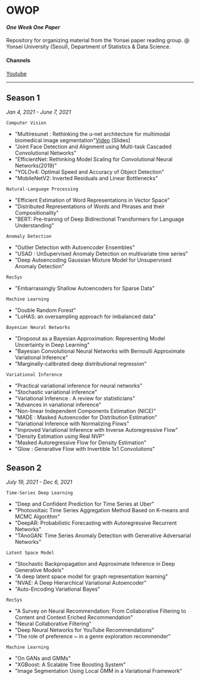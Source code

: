# OWOP
#### *One Week One Paper* <br>
Repository for organizing material from the Yonsei paper reading group. @ Yonsei University (Seoul), Department of Statistics & Data Science.

#### Channels
[Youtube](https://www.youtube.com/channel/UCg7qqlsEjz0jKc91UIlwk6w/featured)

---

## Season 1
*Jan 4, 2021 - June 7, 2021*

<code>Computer Vision</code>
- "Multiresunet : Rethinking the u-net architecture for multimodal biomedical image segmentation"[Video](https://www.youtube.com/watch?v=v6vV505z4Pk) [Slides]
- "Joint Face Detection and Alignment using Multi-task Cascaded Convolutional Networks"
- "EfficientNet: Rethinking Model Scaling for Convolutional Neural Networks(2019)"
- "YOLOv4: Optimal Speed and Accuracy of Object Detection"
- "MobileNetV2: Inverted Residuals and Linear Bottlenecks"

<code>Natural-Language Processing</code>
- "Efficient Estimation of Word Representations in Vector Space" 
- "Distributed Representations of Words and Phrases and their Compositionality"
- "BERT: Pre-training of Deep Bidirectional Transformers for Language Understanding"

<code>Anomaly Detection</code>
- "Outlier Detection with Autoencoder Ensembles"
- "USAD : UnSupervised Anomaly Detection on multivariate time series"
- "Deep Autoencoding Gaussian Mixture Model for Unsupervised Anomaly Detection"

<code>RecSys</code>
- "Embarrassingly Shallow Autoencoders for Sparse Data"

<code>Machine Learning</code>
- "Double Random Forest"
- "LoHAS: an oversampling approach for imbalanced data"

<code>Bayesian Neural Networks</code> 
- "Dropoout as a Bayesian Approximation: Representing Model Uncertainty in Deep Learning"
- "Bayesian Convolutional Neural Networks with Bernoulli Approximate Variational Inference"
- "Marginally-calibrated deep distributional regression"

<code>Variational Inference</code>
- "Practical variational inference for neural networks"
- "Stochastic variational inference"
- "Variational Inference : A review for statisticians"
- "Advances in variational inference"
- "Non-linear Independent Components Estimation (NICE)"
- "MADE : Masked Autoencoder for Distribution Estimation" 
- "Variational Inference with Normalizing Flows"
- "Improved Variational Inference with Inverse Autoregressive Flow"
- "Density Estimation using Real NVP"
- "Masked Autoregressive Flow for Density Estimation"
- "Glow : Generative Flow with Invertible 1x1 Convolutions" 


## Season 2
*July 19, 2021 - Dec 6, 2021*

<code>Time-Series Deep Learning</code>
- "Deep and Confident Prediction for Time Series at Uber"
- "Photovoltaic Time Series Aggregation Method Based on K-means and MCMC Algorithm"
- "DeepAR: Probabilistic Forecasting with Autoregressive Recurrent Networks"
- "TAnoGAN: Time Series Anomaly Detection with Generative Adversarial Networks"

<code>Latent Space Model</code>
- "Stochastic Backpropagation and Approximate Inference in Deep Generative Models"
- "A deep latent space model for graph representation learning"
- "NVAE: A Deep Hierarchical Variational Autoencoder"
- "Auto-Encoding Variational Bayes"


<code>RecSys</code>
- "A Survey on Neural Recommendation: From Collaborative Filtering to Content and Context Eriched Recommendation"
- "Neural Collaborative Filtering"
- "Deep Neural Networks for YouTube Recommendations"
- "The role of preference ~ in a genre exploration recommender"

<code>Machine Learning</code>
- "On GANs and GMMs"
- "XGBoost: A Scalable Tree Boosting System"
- "Image Segmentation Using Local GMM in a Variational Framework"
